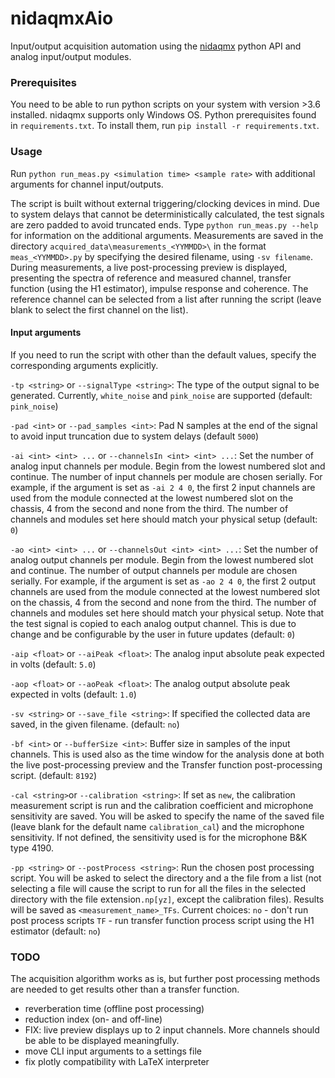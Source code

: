 # nidaqmxAio 

Input/output acquisition automation using the [nidaqmx](https://github.com/ni/nidaqmx-python) python API and analog input/output modules.

### Prerequisites

You need to be able to run python scripts on your system with version >3.6 installed. nidaqmx supports only Windows OS.
Python prerequisites found in `requirements.txt`. To install them, run `pip install -r requirements.txt`.

### Usage

Run `python run_meas.py <simulation time> <sample rate>` with additional arguments for channel input/outputs. 

The script is built without external triggering/clocking devices in mind. Due to system delays that cannot be deterministically calculated, the test signals are zero padded to avoid truncated ends. Type `python run_meas.py --help` for information on the additional arguments. Measurements are saved in the directory `acquired_data\measurements_<YYMMDD>\` in the format `meas_<YYMMDD>.py` by specifying the desired filename, using `-sv filename`. During measurements, a live post-processing preview is displayed, presenting the spectra of reference and measured channel, transfer function (using the H1 estimator), impulse response and coherence. The reference channel can be selected from a list after running the script (leave blank to select the first channel on the list).

#### Input arguments

If you need to run the script with other than the default values, specify the corresponding arguments explicitly.

`-tp <string>` or `--signalType <string>`:
The type of the output signal to be generated. Currently, `white_noise` and `pink_noise` are supported (default: `pink_noise`)

`-pad <int>` or `--pad_samples <int>`:
Pad N samples at the end of the signal to avoid input truncation due to system delays (default `5000`)

`-ai <int> <int> ...` or `--channelsIn <int> <int> ...`:
Set the number of analog input channels per module. Begin from the lowest numbered slot and continue. The number of input channels per module are chosen serially. For example, if the argument is set as `-ai 2 4 0`, the first 2 input channels are used from the module connected at the lowest numbered slot on the chassis, 4 from the second and none from the third. The number of channels and modules set here should match your physical setup (default: `0`)

`-ao <int> <int> ...` or `--channelsOut <int> <int> ...`:
Set the number of analog output channels per module. Begin from the lowest numbered slot and continue. The number of output channels per module are chosen serially. For example, if the argument is set as `-ao 2 4 0`, the first 2 output channels are used from the module connected at the lowest numbered slot on the chassis, 4 from the second and none from the third. The number of channels and modules set here should match your physical setup. Note that the test signal is copied to each analog output channel. This is due to change and be configurable by the user in future updates (default: `0`)

`-aip <float>` or `--aiPeak <float>`:
The analog input absolute peak expected in volts (default: `5.0`)

`-aop <float>` or `--aoPeak <float>`:
The analog output absolute peak expected in volts (default: `1.0`)

`-sv <string>` or `--save_file <string>`:
If specified the collected data are saved, in the given filename.  (default: `no`)

`-bf <int>` or `--bufferSize <int>`:
Buffer size in samples of the input channels. This is used also as the time window for the analysis done at both the live post-processing preview and the Transfer function post-processing script. (default: `8192`)

`-cal <string>`or `--calibration <string>`:
If set as `new`, the calibration measurement script is run and the calibration coefficient and microphone sensitivity are saved. You will be asked to specify the name of the saved file (leave blank for the default name `calibration_cal`) and the microphone sensitivity. If not defined, the sensitivity used is for the microphone B&K type 4190.

`-pp <string>` or `--postProcess <string>`:
Run the chosen post processing script. You will be asked to select the directory and a the file from a list (not selecting a file will cause the script to run for all the files in the selected directory with the file extension`.np[yz]`, except the calibration files). Results will be saved as `<measurement_name>_TFs`. Current choices:
`no` - don't run post process scripts
`TF` - run transfer function process script using the H1 estimator (default: `no`)


### TODO
The acquisition algorithm works as is, but further post processing methods are needed to get results other than a transfer function.

* reverberation time (offline post processing)
* reduction index (on- and off-line)
* FIX: live preview displays up to 2 input channels. More channels should be able to be displayed meaningfully.
* move CLI input arguments to a settings file
* fix plotly compatibility with LaTeX interpreter 
